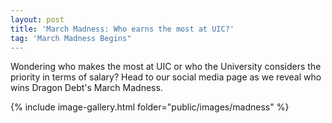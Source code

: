 ```yaml
---
layout: post
title: 'March Madness: Who earns the most at UIC?'
tag: 'March Madness Begins"
---
```


Wondering who makes the most at UIC or who the University considers the priority in terms of salary? Head to our social media page as we reveal who wins Dragon Debt's March Madness.

{% include image-gallery.html folder="public/images/madness" %}
